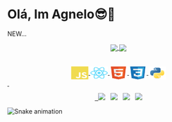 <h1>Olá, Im Agnelo😎🤖</h1>

NEW...

<!--
<div align="center">
  <img align="center" src="https://github.com/RozhakXD/RozhakXD/raw/main/wallpaperflare.com_wallpaper.jpg">
</div>
-->

<!--ESTATISTICS GITHUB-->
<div align="center">
    <a href="https://github.com/Agnelo-72">
    <img align="center" height="140em" src="https://github-readme-stats.vercel.app/api/top-langs/?username=Agnelo-72&layout=compact&langs_count=7&theme=radical&title_color=ffea00&text_color=fff&icon_color=0088ff"/>
    <img align="center" height="140em" src="https://github-readme-stats.vercel.app/api?username=Agnelo-72&show_icons=true&theme=radical&include_all_commits=true&count_private=true&title_color=ffea00&text_color=fff&icon_color=0088ff"/>
</div>

<br/>

<!--LANGUAGES-->
<div align="center">
  <div style="display: inline_block"><br>
    <img align="center" alt="Rafa-Js" height="30" width="40" src="https://raw.githubusercontent.com/devicons/devicon/master/icons/javascript/javascript-plain.svg">
    <img align="center" alt="Rafa-React" height="30" width="40" src="https://raw.githubusercontent.com/devicons/devicon/master/icons/react/react-original.svg">
    <img align="center" alt="Rafa-HTML" height="30" width="40" src="https://raw.githubusercontent.com/devicons/devicon/master/icons/html5/html5-original.svg">
    <img align="center" alt="Rafa-CSS" height="30" width="40" src="https://raw.githubusercontent.com/devicons/devicon/master/icons/css3/css3-original.svg">
    <img align="center" alt="Rafa-Python" height="30" width="40" src="https://raw.githubusercontent.com/devicons/devicon/master/icons/python/python-original.svg">
  </div>
</div>
 
 </br>
 
 <!--SOCIAL MEDIAS-->
<p align="center">
    &nbsp; <a href="https://www.youtube.com/@mr_passanger" target="_blank" rel="noopener noreferrer"><img src="https://img.icons8.com/plasticine/100/000000/youtube.png" width="30" /></a>  
    &nbsp; <a href="#" target="_blank" rel="noopener noreferrer"><img src="https://img.icons8.com/plasticine/100/000000/instagram-new.png" width="30" /></a>  
    &nbsp; <a href="https://twitter.com/baiagnelo" target="_blank" rel="noopener noreferrer"><img src="https://img.icons8.com/plasticine/100/000000/twitter.png" width="30" /></a>
    &nbsp; <a href="#" target="_blank" rel="noopener noreferrer"><img src="https://img.icons8.com/plasticine/100/000000/facebook.png"  width="30" /></a>
</p>

![Snake animation](https://github.com/seu-usuário-aqui/seu-usuário-aqui/blob/output/github-contribution-grid-snake.svg)



